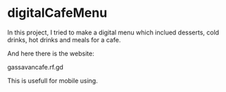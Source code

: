 # digitalCafeMenu
In this project, I tried to make a digital menu which inclued desserts, cold drinks, hot drinks and meals for a cafe.

And here there is the website: 

gassavancafe.rf.gd

This is usefull for mobile using.
